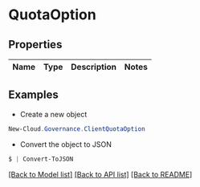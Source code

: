 # QuotaOption
## Properties

Name | Type | Description | Notes
------------ | ------------- | ------------- | -------------

## Examples

- Create a new object
```powershell
New-Cloud.Governance.ClientQuotaOption 
```

- Convert the object to JSON
```powershell
$ | Convert-ToJSON
```


[[Back to Model list]](../README.md#documentation-for-models) [[Back to API list]](../README.md#documentation-for-api-endpoints) [[Back to README]](../README.md)

